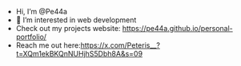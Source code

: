 -  Hi, I’m @Pe44a
- 👀 I’m interested in web development 
- Check out my projects website: https://pe44a.github.io/personal-portfolio/
- Reach me out here:https://x.com/Peteris__?t=XQm1ekBKQnNUHjhS5Dbh8A&s=09

<!---
Pe44a/Pe44a is a ✨ special ✨ repository because its `README.md` (this file) appears on your GitHub profile.
You can click the Preview link to take a look at your changes.
--->
